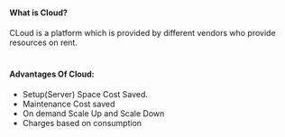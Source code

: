 # <h4>What is Cloud?</h4>

CLoud is a platform which is provided by different vendors who provide resources on rent.

# <h4>Advantages Of Cloud:</h4>

- Setup(Server) Space Cost Saved.
- Maintenance Cost saved
- On demand Scale Up and Scale Down
- Charges based on consumption
